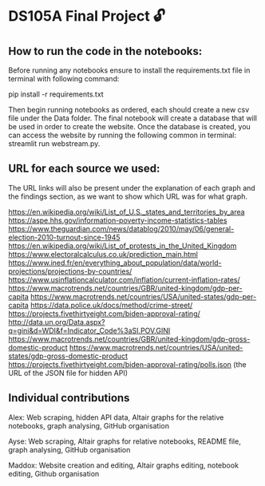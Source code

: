 # DS105A Final Project 🔓

## How to run the code in the notebooks:
Before running any notebooks ensure to install the requirements.txt file in terminal with following command: 

pip install -r requirements.txt

Then begin running notebooks as ordered, each should create a new csv file under the Data folder. The final notebook will create a database that will be used in order to create the website. Once the database is created, you can access the website by running the following common in terminal: streamlit run webstream.py.

## URL for each source we used:
The URL links will also be present under the explanation of each graph and the findings section, as we want to show which URL was for what graph.

https://en.wikipedia.org/wiki/List_of_U.S._states_and_territories_by_area
https://aspe.hhs.gov/information-poverty-income-statistics-tables
https://www.theguardian.com/news/datablog/2010/may/06/general-election-2010-turnout-since-1945
https://en.wikipedia.org/wiki/List_of_protests_in_the_United_Kingdom
https://www.electoralcalculus.co.uk/prediction_main.html
https://www.ined.fr/en/everything_about_population/data/world-projections/projections-by-countries/
https://www.usinflationcalculator.com/inflation/current-inflation-rates/
https://www.macrotrends.net/countries/GBR/united-kingdom/gdp-per-capita
https://www.macrotrends.net/countries/USA/united-states/gdp-per-capita 
https://data.police.uk/docs/method/crime-street/ 
https://projects.fivethirtyeight.com/biden-approval-rating/ 
http://data.un.org/Data.aspx?q=gini&d=WDI&f=Indicator_Code%3aSI.POV.GINI
https://www.macrotrends.net/countries/GBR/united-kingdom/gdp-gross-domestic-product
https://www.macrotrends.net/countries/USA/united-states/gdp-gross-domestic-product
https://projects.fivethirtyeight.com/biden-approval-rating/polls.json (the URL of the JSON file for hidden API)


## Individual contributions
Alex: Web scraping, hidden API data, Altair graphs for the relative notebooks, graph analysing, GitHub organisation

Ayse: Web scraping, Altair graphs for relative notebooks, README file, graph analysing, GitHub organisation

Maddox: Website creation and editing, Altair graphs editing, notebook editing, Github organisation 
